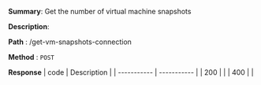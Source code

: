 **Summary**: Get the number of virtual machine snapshots

**Description**:

**Path** : /get-vm-snapshots-connection

**Method** : `POST`

**Response**
| code      | Description |
| ----------- | ----------- |
|  200   |       |
|  400   |       |

